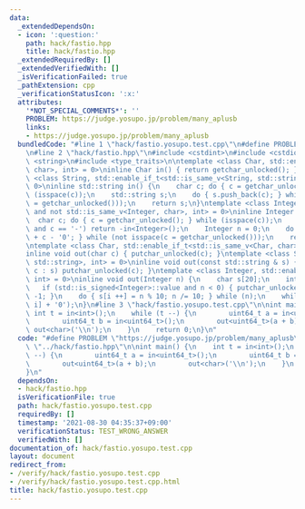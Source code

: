 ```yaml
---
data:
  _extendedDependsOn:
  - icon: ':question:'
    path: hack/fastio.hpp
    title: hack/fastio.hpp
  _extendedRequiredBy: []
  _extendedVerifiedWith: []
  _isVerificationFailed: true
  _pathExtension: cpp
  _verificationStatusIcon: ':x:'
  attributes:
    '*NOT_SPECIAL_COMMENTS*': ''
    PROBLEM: https://judge.yosupo.jp/problem/many_aplusb
    links:
    - https://judge.yosupo.jp/problem/many_aplusb
  bundledCode: "#line 1 \"hack/fastio.yosupo.test.cpp\"\n#define PROBLEM \"https://judge.yosupo.jp/problem/many_aplusb\"\
    \n#line 2 \"hack/fastio.hpp\"\n#include <cstdint>\n#include <cstdio>\n#include\
    \ <string>\n#include <type_traits>\n\ntemplate <class Char, std::enable_if_t<std::is_same_v<Char,\
    \ char>, int> = 0>\ninline Char in() { return getchar_unlocked(); }\ntemplate\
    \ <class String, std::enable_if_t<std::is_same_v<String, std::string>, int> =\
    \ 0>\ninline std::string in() {\n    char c; do { c = getchar_unlocked(); } while\
    \ (isspace(c));\n    std::string s;\n    do { s.push_back(c); } while (not isspace(c\
    \ = getchar_unlocked()));\n    return s;\n}\ntemplate <class Integer, std::enable_if_t<std::is_integral_v<Integer>\
    \ and not std::is_same_v<Integer, char>, int> = 0>\ninline Integer in() {\n  \
    \  char c; do { c = getchar_unlocked(); } while (isspace(c));\n    if (std::is_signed<Integer>::value\
    \ and c == '-') return -in<Integer>();\n    Integer n = 0;\n    do { n = n * 10\
    \ + c - '0'; } while (not isspace(c = getchar_unlocked()));\n    return n;\n}\n\
    \ntemplate <class Char, std::enable_if_t<std::is_same_v<Char, char>, int> = 0>\n\
    inline void out(char c) { putchar_unlocked(c); }\ntemplate <class String, std::enable_if_t<std::is_same_v<String,\
    \ std::string>, int> = 0>\ninline void out(const std::string & s) { for (char\
    \ c : s) putchar_unlocked(c); }\ntemplate <class Integer, std::enable_if_t<std::is_integral_v<Integer>,\
    \ int> = 0>\ninline void out(Integer n) {\n    char s[20];\n    int i = 0;\n \
    \   if (std::is_signed<Integer>::value and n < 0) { putchar_unlocked('-'); n *=\
    \ -1; }\n    do { s[i ++] = n % 10; n /= 10; } while (n);\n    while (i) putchar_unlocked(s[--\
    \ i] + '0');\n}\n#line 3 \"hack/fastio.yosupo.test.cpp\"\n\nint main() {\n   \
    \ int t = in<int>();\n    while (t --) {\n        uint64_t a = in<uint64_t>();\n\
    \        uint64_t b = in<uint64_t>();\n        out<uint64_t>(a + b);\n       \
    \ out<char>('\\n');\n    }\n    return 0;\n}\n"
  code: "#define PROBLEM \"https://judge.yosupo.jp/problem/many_aplusb\"\n#include\
    \ \"../hack/fastio.hpp\"\n\nint main() {\n    int t = in<int>();\n    while (t\
    \ --) {\n        uint64_t a = in<uint64_t>();\n        uint64_t b = in<uint64_t>();\n\
    \        out<uint64_t>(a + b);\n        out<char>('\\n');\n    }\n    return 0;\n\
    }\n"
  dependsOn:
  - hack/fastio.hpp
  isVerificationFile: true
  path: hack/fastio.yosupo.test.cpp
  requiredBy: []
  timestamp: '2021-08-30 04:35:37+09:00'
  verificationStatus: TEST_WRONG_ANSWER
  verifiedWith: []
documentation_of: hack/fastio.yosupo.test.cpp
layout: document
redirect_from:
- /verify/hack/fastio.yosupo.test.cpp
- /verify/hack/fastio.yosupo.test.cpp.html
title: hack/fastio.yosupo.test.cpp
---
```

